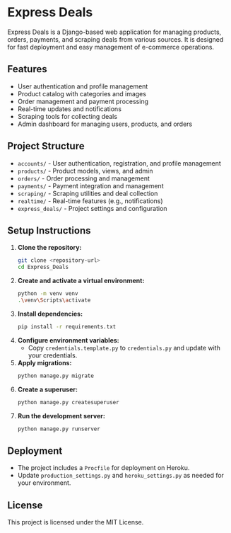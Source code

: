# Express Deals

Express Deals is a Django-based web application for managing products, orders, payments, and scraping deals from various sources. It is designed for fast deployment and easy management of e-commerce operations.

## Features
- User authentication and profile management
- Product catalog with categories and images
- Order management and payment processing
- Real-time updates and notifications
- Scraping tools for collecting deals
- Admin dashboard for managing users, products, and orders

## Project Structure
- `accounts/` - User authentication, registration, and profile management
- `products/` - Product models, views, and admin
- `orders/` - Order processing and management
- `payments/` - Payment integration and management
- `scraping/` - Scraping utilities and deal collection
- `realtime/` - Real-time features (e.g., notifications)
- `express_deals/` - Project settings and configuration

## Setup Instructions
1. **Clone the repository:**
   ```sh
   git clone <repository-url>
   cd Express_Deals
   ```
2. **Create and activate a virtual environment:**
   ```sh
   python -m venv venv
   .\venv\Scripts\activate
   ```
3. **Install dependencies:**
   ```sh
   pip install -r requirements.txt
   ```
4. **Configure environment variables:**
   - Copy `credentials.template.py` to `credentials.py` and update with your credentials.
5. **Apply migrations:**
   ```sh
   python manage.py migrate
   ```
6. **Create a superuser:**
   ```sh
   python manage.py createsuperuser
   ```
7. **Run the development server:**
   ```sh
   python manage.py runserver
   ```

## Deployment
- The project includes a `Procfile` for deployment on Heroku.
- Update `production_settings.py` and `heroku_settings.py` as needed for your environment.

## License
This project is licensed under the MIT License.
